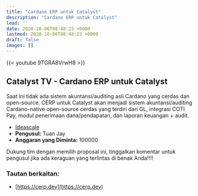 ```yaml
---
title: "Cardano ERP untuk Catalyst"
description: "Cardano ERP untuk Catalyst"
lead: ''
date: 2020-10-06T08:48:23 +0000
lastmod: 2020-10-06T08:48:23 +0000
draft: false
images: []
---
```


{{<  youtube 9TGRA8VrwH8 >}}

## Catalyst TV - Cardano ERP untuk Catalyst

Saat ini tidak ada sistem akuntansi/auditing asli Cardano yang cerdas dan open-source. CERP untuk Catalyst akan menjadi sistem akuntansi/auditing Cardano-native open-source cerdas yang terdiri dari GL, integrasi COTI Pay, modul penerimaan dana/pendapatan, dan laporan keuangan + audit.

- [Ideascale](https://cardano.ideascale.com/c/idea/417654)
- **Pengusul:** Tuan Jay
- **Anggaran yang Diminta:** 100000

Dukung tim dengan memilih proposal ini, tinggalkan komentar untuk pengusul jika ada keraguan yang terlintas di benak Anda!!!!

### Tautan berkaitan:

- [https://cerp.dev](https://cerp.dev)
